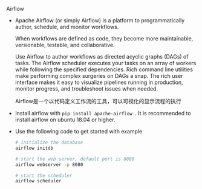 Airflow

- Apache Airflow (or simply Airflow) is a platform to programmatically author, schedule, and monitor workflows.

  When workflows are defined as code, they become more maintainable, versionable, testable, and collaborative.

  Use Airflow to author workflows as directed acyclic graphs (DAGs) of tasks. The Airflow scheduler executes your tasks on an array of workers while following the specified dependencies. Rich command line utilities make performing complex surgeries on DAGs a snap. The rich user interface makes it easy to visualize pipelines running in production, monitor progress, and troubleshoot issues when needed.

  Airflow是一个以代码定义工作流的工具，可以可视化的显示流程的执行

- Install airflow with `pip install apache-airflow `. It is recommended to install airflow on ubuntu 18.04 or higher.

- Use the following code to get started with example

  ```bash
  # initialize the database
  airflow initdb
  
  # start the web server, default port is 8080
  airflow webserver -p 8080
  
  # start the scheduler
  airflow scheduler
  ```

